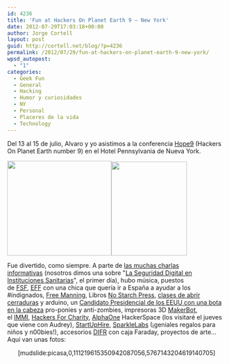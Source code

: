 ```yaml
---
id: 4236
title: 'Fun at Hackers On Planet Earth 9 – New York'
date: 2012-07-29T17:03:18+00:00
author: Jorge Cortell
layout: post
guid: http://cortell.net/blog/?p=4236
permalink: /2012/07/29/fun-at-hackers-on-planet-earth-9-new-york/
wpsd_autopost:
  - "1"
categories:
  - Geek Fun
  - General
  - Hacking
  - Humor y curiosidades
  - NY
  - Personal
  - Placeres de la vida
  - Technology
---
```

Del 13 al 15 de julio, Alvaro y yo asistimos a la conferencia <a title="http://www.hopenumbernine.net" href="http://www.hopenumbernine.net" target="_blank">Hope9</a> (Hackers On Planet Earth number 9) en el Hotel Pennsylvania de Nueva York.

<img title="Jorge" src="http://farm8.staticflickr.com/7258/7617421144_f1cd52dc79_m.jpg" alt="" width="240" height="218" /><img title="Alvaro" src="http://farm9.staticflickr.com/8005/7617421014_b63bf906a2_m.jpg" alt="" width="174" height="216" />

Fue divertido, como siempre. A parte de <a title="http://store.2600.com/hopenumbernine.html" href="http://store.2600.com/hopenumbernine.html" target="_blank">las muchas charlas informativas</a> (nosotros dimos una sobre "<a title="http://store.2600.com/diseinhecain.html" href="http://store.2600.com/diseinhecain.html" target="_blank">La Seguridad Digital en Instituciones Sanitarias</a>", el primer día), hubo música, puestos de <a title="http://www.fsf.org" href="http://www.fsf.org" target="_blank">FSF</a>, <a title="https://www.eff.org" href="https://www.eff.org" target="_blank">EFF</a> con una chica que quería ir a España a ayudar a los #indignados, <a title="http://www.bradleymanning.org" href="http://www.bradleymanning.org" target="_blank">Free Manning</a>, Libros <a title="http://nostarch.com" href="http://nostarch.com" target="_blank">No Starch Press</a>, <a title="http://toool.us" href="http://toool.us" target="_blank">clases de abrir cerraduras</a> y arduino, un <a title="http://en.wikipedia.org/wiki/Vermin_Supreme" href="http://en.wikipedia.org/wiki/Vermin_Supreme" target="_blank">Candidato Presidencial de los EEUU con una bota en la cabeza</a> pro-ponies y anti-zombies, impresoras 3D <a title="http://www.makerbot.com" href="http://www.makerbot.com" target="_blank">MakerBot</a>, el <a title="http://immi.is/About_IMMI" href="http://immi.is/About_IMMI" target="_blank">IMMI</a>, <a title="http://www.hackersforcharity.org" href="http://www.hackersforcharity.org" target="_blank">Hackers For Charity</a>, <a title="http://www.alphaonelabs.com" href="http://www.alphaonelabs.com" target="_blank">AlphaOne</a> HackerSpace (los visitaré el jueves que viene con Audrey), <a title="http://www.startuphire.com/" href="http://www.startuphire.com/" target="_blank">StartUpHire</a>, <a title="http://sparklelabs.com/" href="http://sparklelabs.com/" target="_blank">SparkleLabs</a> (¡geniales regalos para niños y n00bies!), accesorios <a title="http://difrwear.com/" href="http://difrwear.com/" target="_blank">DIFR</a> con caja Faraday, proyectos de arte... Aquí van unas fotos:

<p style="text-align: center">
  [mudslide:picasa,0,111219615350942087056,5767143204619140705]
</p>